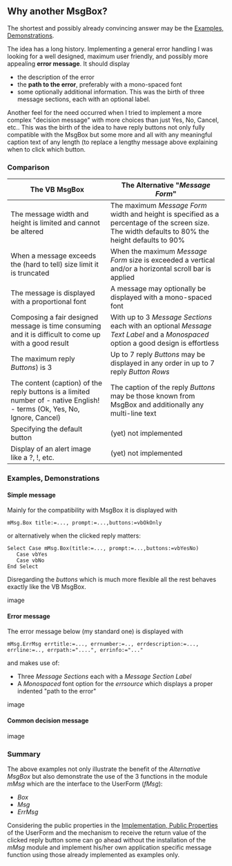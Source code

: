 ## Why another MsgBox?

The shortest and possibly already convincing answer may be the [Examples,  Demonstrations](#examples-demonstrations).

The idea has a long history. Implementing a general error handling I was looking for a well designed, maximum user friendly, and possibly more appealing **error message**. It should display
- the description of the error
-  the **path to the error**, preferably with a mono-spaced font
- some optionally additional information.
This was the birth of three message sections, each with an optional label.

Another feel for the need occurred when I tried to implement a more complex "decision message" with more choices than just Yes, No, Cancel, etc.. 
This was the birth of the idea to have reply buttons not only fully compatible with the MsgBox but some more and all with any meaningful caption text of any length (to replace a lengthy message above explaining when to click which button.

### Comparison

| The VB MsgBox | The Alternative "_Message Form_" |
| ------ | ---- |
| The message width and height is limited and cannot be altered | The maximum _Message Form_ width and height is specified as a percentage of the screen size. The width defaults to 80% the height defaults to  90% |
| When a message exceeds the (hard to tell) size limit it is truncated | When the maximum _Message Form_ size is exceeded a vertical and/or a horizontal scroll bar is applied
| The message is displayed with a proportional font | A message may optionally be displayed with a mono-spaced font |
| Composing a fair designed message is time consuming and it is difficult to come up with a good result | With up to 3 _Message Sections_ each with an optional _Message Text Label_ and a _Monospaced_ option a good design is effortless |
| The maximum reply _Buttons_) is 3 | Up to 7 reply _Buttons_ may be displayed in any order in up to 7 reply _Button Rows_   |
| The content (caption) of the reply buttons is a limited number of - native English! - terms (Ok, Yes, No, Ignore, Cancel) | The caption of the reply _Buttons_ may be those known from MsgBox and additionally any multi-line text |
| Specifying the default button | (yet) not implemented |
| Display of an alert image like a ?, !, etc. | (yet) not implemented |


### Examples, Demonstrations
#### Simple message
Mainly for the compatibility with MsgBox it is displayed with
```vbscript
mMsg.Box title:=..., prompt:=...,buttons:=vbOkOnly
```
or alternatively when the clicked reply matters:
```vbscript
Select Case mMsg.Box(title:=..., prompt:=...,buttons:=vbYesNo)
   Case vbYes
   Case vbNo
End Select
```
Disregarding the _buttons_ which is much more flexible all the rest behaves exactly like the VB MsgBox.

image

#### Error message

The error message below (my standard one) is displayed with

```vbscript
mMsg.ErrMsg errtitle:=..., errnumber:=.., errdescription:=..., errline:=.., errpath:="....", errinfo:="..."
```
and makes use of:
* Three _Message Sections_ each with a _Message Section Label_ 
* A _Monospaced_ font option for the _errsource_ which displays a proper indented "path to the error"

image

#### Common decision message

image

### Summary
The above examples not only illustrate the benefit of the _Alternative MsgBox_ but also demonstrate the use of the 3 functions in the module _mMsg_ which are the interface to the UserForm (_fMsg_):
- _Box_
- _Msg_
- _ErrMsg_

Considering the public properties in the [Implementation, Public Properties](<Implementation.md>) of the UserForm and the mechanism to receive the return value of the clicked reply button some can go ahead without the installation of the _mMsg_ module and implement his/her own application specific message function using those already implemented as examples only.